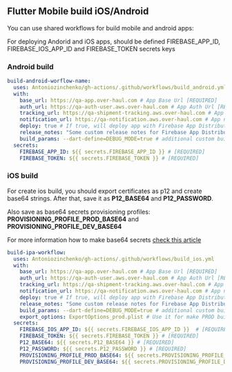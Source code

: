 ## Flutter Mobile build iOS/Android

You can use shared workflows for build mobile and android apps:

For deploying Andorid and iOS apps, should be defined FIREBASE_APP_ID, FIREBASE_IOS_APP_ID and FIREBASE_TOKEN secrets keys

### Android build

```yml
build-android-worflow-name:
  uses: Antoniozinchenko/gh-actions/.github/workflows/build_android.yml
  with:
    base_url: https://qa-app.over-haul.com # App Base Url [REQUIRED]
    auth_url: https://qa-auth-user.aws.over-haul.com # App Auth Url [REQUIRED]
    tracking_url: https://qa-shipment-tracking.aws.over-haul.com # App Tracking Url [Optional]
    notification_url: https://qa-notification.aws.over-haul.com # App notification url [Optional]
    deploy: true # If true, will deploy app with Firebase App Distribution, by dafeult false [Optional]
    release_notes: "Some custom release notes for Firebase App Distribution" # [Optional]
    build_params: --dart-define=DEBUG_MODE=true # additional custom build parameters
  secrets:
    FIREBASE_APP_ID: ${{ secrets.FIREBASE_APP_ID }} # [REQUIRED]
    FIREBASE_TOKEN: ${{ secrets.FIREBASE_TOKEN }} # [REQUIRED]
```


### iOS build

For create ios build, you should export certificates as p12 and create base64 strings. After that, save it as **P12_BASE64** and **P12_PASSWORD**.

Also save as base64 secrets provisioning profiles: **PROVISIONING_PROFILE_PROD_BASE64** and **PROVISIONING_PROFILE_DEV_BASE64**

For more information how to make base64 secrets [check this article](https://damienaicheh.github.io/flutter/github/actions/2021/04/22/build-sign-flutter-ios-github-actions-en.html)

```yml
build-ipa-workflow:
  uses: Antoniozinchenko/gh-actions/.github/workflows/build_ios.yml
  with:
    base_url: https://qa-app.over-haul.com # App Base Url [REQUIRED]
    auth_url: https://qa-auth-user.aws.over-haul.com # App Auth Url [REQUIRED]
    tracking_url: https://qa-shipment-tracking.aws.over-haul.com # App Tracking Url [Optional]
    notification_url: https://qa-notification.aws.over-haul.com # App notification url [Optional]
    deploy: true # If true, will deploy app with Firebase App Distribution, by dafault false [Optional]
    release_notes: "Some custom release notes for Firebase App Distribution" # [Optional]
    build_params: --dart-define=DEBUG_MODE=true # additional custom build parameters [Optional]
    export_options: ExportOptions_prod.plist # Use it for make PROD build only [Optional]
  secrets:
    FIREBASE_IOS_APP_ID: ${{ secrets.FIREBASE_IOS_APP_ID }}  # [REQUIRED]
    FIREBASE_TOKEN: ${{ secrets.FIREBASE_TOKEN }} # [REQUIRED]
    P12_BASE64: ${{ secrets.P12_BASE64 }} # [REQUIRED]
    P12_PASSWORD: ${{ secrets.P12_PASSWORD }} # [REQUIRED]
    PROVISIONING_PROFILE_PROD_BASE64: ${{ secrets.PROVISIONING_PROFILE_PROD_BASE64 }} # [REQUIRED]
    PROVISIONING_PROFILE_DEV_BASE64: ${{ secrets.PROVISIONING_PROFILE_DEV_BASE64 }} # [REQUIRED]
```